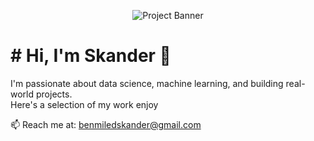 <p align="center">
  <img src="[images/project-banner.png](https://www.canva.com/design/DAGUHudEqJY/5rpjTOa3mdW5XCM3-3pZKA/edit?utm_content=DAGUHudEqJY&utm_campaign=designshare&utm_medium=link2&utm_source=sharebutton)" alt="Project Banner">
</p>

# # Hi, I'm Skander 👋

I'm passionate about data science, machine learning, and building real-world projects.  
Here's a selection of my work enjoy


📫 Reach me at: benmiledskander@gmail.com

